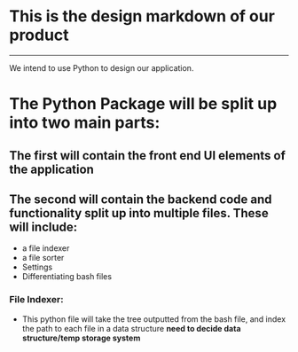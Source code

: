 # This is the design markdown of our product
---
We intend to use Python to design our application. 

# The Python Package will be split up into two main parts:

## The first will contain the front end UI elements of the application

## The second will contain the backend code and functionality split up into multiple files. These will include:
  - a file indexer
  - a file sorter
  -  Settings
  -  Differentiating bash files


### File Indexer:
  - This python file will take the tree outputted from the bash file, and index the path to each file in a data structure **need to decide data structure/temp storage system**


